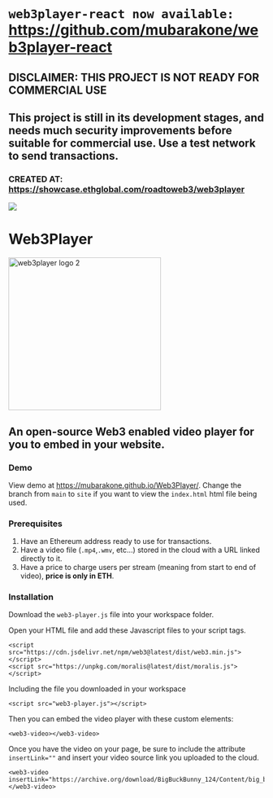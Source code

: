 # `web3player-react now available:` https://github.com/mubarakone/web3player-react

## DISCLAIMER: THIS PROJECT IS NOT READY FOR COMMERCIAL USE 
This project is still in its development stages, and needs much security improvements before suitable for commercial use. **Use a test network to send transactions.**
-----------
### **CREATED AT**: https://showcase.ethglobal.com/roadtoweb3/web3player

![](https://dl.airtable.com/.attachments/388f9fa5c2e25024013766c335512504/7af06419/road_to_web3_banner_4.png)

# Web3Player
<img width="300" alt="web3player logo 2" src="https://user-images.githubusercontent.com/52806204/152709033-f2fe11f8-a1a1-44ab-8789-db2d29c28fe8.PNG">


## An open-source Web3 enabled video player for you to embed in your website.
### Demo
View demo at https://mubarakone.github.io/Web3Player/.
Change the branch from `main` to `site` if you want to view the `index.html` html file being used.

### Prerequisites 
1) Have an Ethereum address ready to use for transactions.
2) Have a video file (`.mp4`,`.wmv`, etc...) stored in the cloud with a URL linked directly to it.
3) Have a price to charge users per stream (meaning from start to end of video), **price is only in ETH**.

### Installation
Download the `web3-player.js` file into your workspace folder.

Open your HTML file and add these Javascript files to your script tags.

```
<script src="https://cdn.jsdelivr.net/npm/web3@latest/dist/web3.min.js"></script>
<script src="https://unpkg.com/moralis@latest/dist/moralis.js"></script>
```
Including the file you downloaded in your workspace
```
<script src="web3-player.js"></script>
```

Then you can embed the video player with these custom elements:

```
<web3-video></web3-video>
```
Once you have the video on your page, be sure to include the attribute `insertLink=""` and insert your video source link you uploaded to the cloud.
```
<web3-video 
insertLink="https://archive.org/download/BigBuckBunny_124/Content/big_buck_bunny_720p_surround.mp4">
</web3-video>
```


